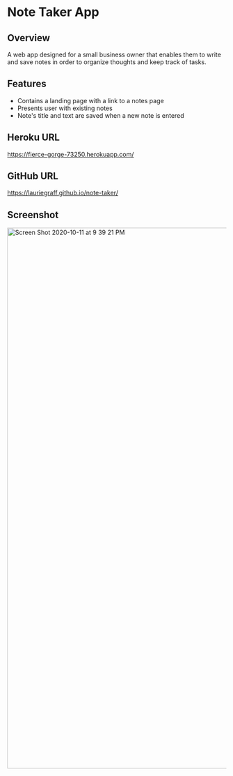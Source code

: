 # Note Taker App

## Overview
A web app designed for a small business owner that enables them to write and save notes in order to organize thoughts and keep track of tasks.

## Features
- Contains a landing page with a link to a notes page
- Presents user with existing notes
- Note's title and text are saved when a new note is entered

## Heroku URL
https://fierce-gorge-73250.herokuapp.com/

## GitHub URL
https://lauriegraff.github.io/note-taker/

## Screenshot
<img width="1241" alt="Screen Shot 2020-10-11 at 9 39 21 PM" src="https://user-images.githubusercontent.com/68719136/95702683-4adaed80-0c0a-11eb-89f2-f6dd4777e915.png">